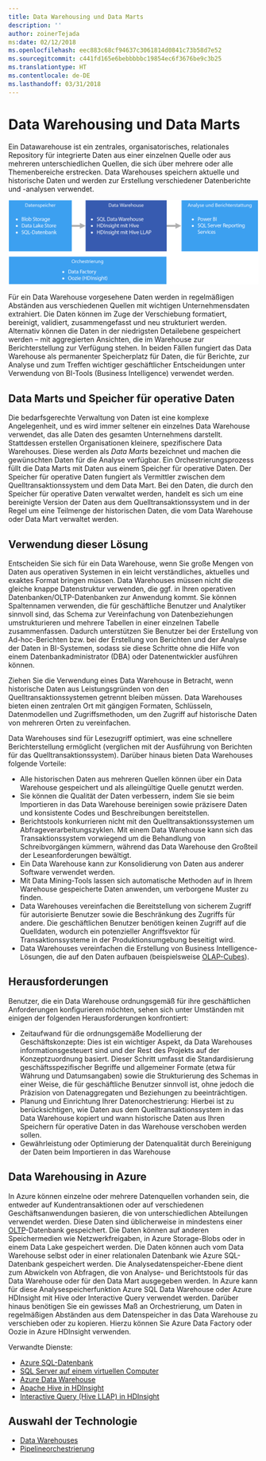 ```yaml
---
title: Data Warehousing und Data Marts
description: ''
author: zoinerTejada
ms:date: 02/12/2018
ms.openlocfilehash: eec883c68cf94637c3061814d0841c73b58d7e52
ms.sourcegitcommit: c441fd165e6bebbbbbc19854ec6f3676be9c3b25
ms.translationtype: HT
ms.contentlocale: de-DE
ms.lasthandoff: 03/31/2018
---
```

# <a name="data-warehousing-and-data-marts"></a>Data Warehousing und Data Marts

Ein Datawarehouse ist ein zentrales, organisatorisches, relationales Repository für integrierte Daten aus einer einzelnen Quelle oder aus mehreren unterschiedlichen Quellen, die sich über mehrere oder alle Themenbereiche erstrecken. Data Warehouses speichern aktuelle und historische Daten und werden zur Erstellung verschiedener Datenberichte und -analysen verwendet.

![Data Warehousing in Azure](./images/data-warehousing.png)

Für ein Data Warehouse vorgesehene Daten werden in regelmäßigen Abständen aus verschiedenen Quellen mit wichtigen Unternehmensdaten extrahiert. Die Daten können im Zuge der Verschiebung formatiert, bereinigt, validiert, zusammengefasst und neu strukturiert werden. Alternativ können die Daten in der niedrigsten Detailebene gespeichert werden – mit aggregierten Ansichten, die im Warehouse zur Berichterstellung zur Verfügung stehen. In beiden Fällen fungiert das Data Warehouse als permanenter Speicherplatz für Daten, die für Berichte, zur Analyse und zum Treffen wichtiger geschäftlicher Entscheidungen unter Verwendung von BI-Tools (Business Intelligence) verwendet werden.

## <a name="data-marts-and-operational-data-stores"></a>Data Marts und Speicher für operative Daten

Die bedarfsgerechte Verwaltung von Daten ist eine komplexe Angelegenheit, und es wird immer seltener ein einzelnes Data Warehouse verwendet, das alle Daten des gesamten Unternehmens darstellt. Stattdessen erstellen Organisationen kleinere, spezifischere Data Warehouses. Diese werden als *Data Marts* bezeichnet und machen die gewünschten Daten für die Analyse verfügbar. Ein Orchestrierungsprozess füllt die Data Marts mit Daten aus einem Speicher für operative Daten. Der Speicher für operative Daten fungiert als Vermittler zwischen dem Quelltransaktionssystem und dem Data Mart. Bei den Daten, die durch den Speicher für operative Daten verwaltet werden, handelt es sich um eine bereinigte Version der Daten aus dem Quelltransaktionssystem und in der Regel um eine Teilmenge der historischen Daten, die vom Data Warehouse oder Data Mart verwaltet werden. 

## <a name="when-to-use-this-solution"></a>Verwendung dieser Lösung

Entscheiden Sie sich für ein Data Warehouse, wenn Sie große Mengen von Daten aus operativen Systemen in ein leicht verständliches, aktuelles und exaktes Format bringen müssen. Data Warehouses müssen nicht die gleiche knappe Datenstruktur verwenden, die ggf. in Ihren operativen Datenbanken/OLTP-Datenbanken zur Anwendung kommt. Sie können Spaltennamen verwenden, die für geschäftliche Benutzer und Analytiker sinnvoll sind, das Schema zur Vereinfachung von Datenbeziehungen umstrukturieren und mehrere Tabellen in einer einzelnen Tabelle zusammenfassen. Dadurch unterstützen Sie Benutzer bei der Erstellung von Ad-hoc-Berichten bzw. bei der Erstellung von Berichten und der Analyse der Daten in BI-Systemen, sodass sie diese Schritte ohne die Hilfe von einem Datenbankadministrator (DBA) oder Datenentwickler ausführen können.

Ziehen Sie die Verwendung eines Data Warehouse in Betracht, wenn historische Daten aus Leistungsgründen von den Quelltransaktionssystemen getrennt bleiben müssen. Data Warehouses bieten einen zentralen Ort mit gängigen Formaten, Schlüsseln, Datenmodellen und Zugriffsmethoden, um den Zugriff auf historische Daten von mehreren Orten zu vereinfachen.

Data Warehouses sind für Lesezugriff optimiert, was eine schnellere Berichterstellung ermöglicht (verglichen mit der Ausführung von Berichten für das Quelltransaktionssystem). Darüber hinaus bieten Data Warehouses folgende Vorteile:

* Alle historischen Daten aus mehreren Quellen können über ein Data Warehouse gespeichert und als alleingültige Quelle genutzt werden.
* Sie können die Qualität der Daten verbessern, indem Sie sie beim Importieren in das Data Warehouse bereinigen sowie präzisere Daten und konsistente Codes und Beschreibungen bereitstellen.
* Berichtstools konkurrieren nicht mit den Quelltransaktionssystemen um Abfrageverarbeitungszyklen. Mit einem Data Warehouse kann sich das Transaktionssystem vorwiegend um die Behandlung von Schreibvorgängen kümmern, während das Data Warehouse den Großteil der Leseanforderungen bewältigt.
* Ein Data Warehouse kann zur Konsolidierung von Daten aus anderer Software verwendet werden.
* Mit Data Mining-Tools lassen sich automatische Methoden auf in Ihrem Warehouse gespeicherte Daten anwenden, um verborgene Muster zu finden.
* Data Warehouses vereinfachen die Bereitstellung von sicherem Zugriff für autorisierte Benutzer sowie die Beschränkung des Zugriffs für andere. Die geschäftlichen Benutzer benötigen keinen Zugriff auf die Quelldaten, wodurch ein potenzieller Angriffsvektor für Transaktionssysteme in der Produktionsumgebung beseitigt wird.
* Data Warehouses vereinfachen die Erstellung von Business Intelligence-Lösungen, die auf den Daten aufbauen (beispielsweise [OLAP-Cubes](online-analytical-processing.md)).

## <a name="challenges"></a>Herausforderungen

Benutzer, die ein Data Warehouse ordnungsgemäß für ihre geschäftlichen Anforderungen konfigurieren möchten, sehen sich unter Umständen mit einigen der folgenden Herausforderungen konfrontiert:

* Zeitaufwand für die ordnungsgemäße Modellierung der Geschäftskonzepte: Dies ist ein wichtiger Aspekt, da Data Warehouses informationsgesteuert sind und der Rest des Projekts auf der Konzeptzuordnung basiert. Dieser Schritt umfasst die Standardisierung geschäftsspezifischer Begriffe und allgemeiner Formate (etwa für Währung und Datumsangaben) sowie die Strukturierung des Schemas in einer Weise, die für geschäftliche Benutzer sinnvoll ist, ohne jedoch die Präzision von Datenaggregaten und Beziehungen zu beeinträchtigen.
* Planung und Einrichtung Ihrer Datenorchestrierung: Hierbei ist zu berücksichtigen, wie Daten aus dem Quelltransaktionssystem in das Data Warehouse kopiert und wann historische Daten aus Ihren Speichern für operative Daten in das Warehouse verschoben werden sollen.
* Gewährleistung oder Optimierung der Datenqualität durch Bereinigung der Daten beim Importieren in das Warehouse

## <a name="data-warehousing-in-azure"></a>Data Warehousing in Azure

In Azure können einzelne oder mehrere Datenquellen vorhanden sein, die entweder auf Kundentransaktionen oder auf verschiedenen Geschäftsanwendungen basieren, die von unterschiedlichen Abteilungen verwendet werden. Diese Daten sind üblicherweise in mindestens einer [OLTP](online-transaction-processing.md)-Datenbank gespeichert. Die Daten können auf anderen Speichermedien wie Netzwerkfreigaben, in Azure Storage-Blobs oder in einem Data Lake gespeichert werden. Die Daten können auch vom Data Warehouse selbst oder in einer relationalen Datenbank wie Azure SQL-Datenbank gespeichert werden. Die Analysedatenspeicher-Ebene dient zum Abwickeln von Abfragen, die von Analyse- und Berichtstools für das Data Warehouse oder für den Data Mart ausgegeben werden. In Azure kann für diese Analysespeicherfunktion Azure SQL Data Warehouse oder Azure HDInsight mit Hive oder Interactive Query verwendet werden. Darüber hinaus benötigen Sie ein gewisses Maß an Orchestrierung, um Daten in regelmäßigen Abständen aus dem Datenspeicher in das Data Warehouse zu verschieben oder zu kopieren. Hierzu können Sie Azure Data Factory oder Oozie in Azure HDInsight verwenden.

Verwandte Dienste:

* [Azure SQL-Datenbank](/azure/sql-database/)
* [SQL Server auf einem virtuellen Computer](/sql/sql-server/sql-server-technical-documentation)
* [Azure Data Warehouse](/azure/sql-data-warehouse/sql-data-warehouse-overview-what-is)
* [Apache Hive in HDInsight](/azure/hdinsight/hadoop/hdinsight-use-hive)
* [Interactive Query (Hive LLAP) in HDInsight](/azure/hdinsight/interactive-query/apache-interactive-query-get-started)


## <a name="technology-choices"></a>Auswahl der Technologie

- [Data Warehouses](../technology-choices/data-warehouses.md)
- [Pipelineorchestrierung](../technology-choices/pipeline-orchestration-data-movement.md)

